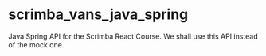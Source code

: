 # scrimba_vans_java_spring
Java Spring API for the Scrimba React Course. We shall use this API instead of the mock one.
